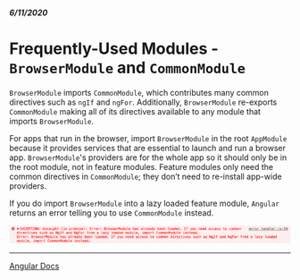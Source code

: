 ##### 6/11/2020
# Frequently-Used Modules - `BrowserModule` and `CommonModule`
`BrowserModule` imports `CommonModule`, which contributes many common directives such as `ngIf` and `ngFor`. Additionally, `BrowserModule` re-exports `CommonModule` making all of its directives available to any module that imports `BrowserModule`.

For apps that run in the browser, import `BrowserModule` in the root `AppModule` because it provides services that are essential to launch and run a browser app. `BrowserModule`'s providers are for the whole app so it should only be in the root module, not in feature modules. Feature modules only need the common directives in `CommonModule`; they don’t need to re-install app-wide providers.

If you do import `BrowserModule` into a lazy loaded feature module, `Angular` returns an error telling you to use `CommonModule` instead.

![`BrowserModule` Error](../../../Assets/browserModuleError.gif)

---

[Angular Docs](https://angular.io/guide/frequent-ngmodules#browsermodule-and-commonmodule)